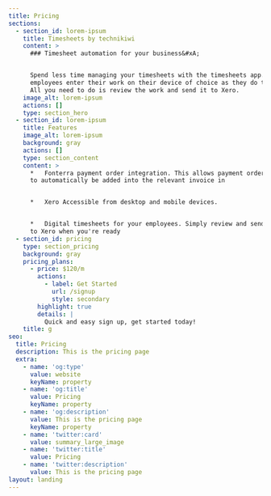 ```yaml
---
title: Pricing
sections:
  - section_id: lorem-ipsum
    title: Timesheets by technikiwi
    content: >
      ### Timesheet automation for your business&#xA;


      Spend less time managing your timesheets with the timesheets app. You're
      employees enter their work on their device of choice as they do the work. 
      All you need to do is review the work and send it to Xero.
    image_alt: lorem-ipsum
    actions: []
    type: section_hero
  - section_id: lorem-ipsum
    title: Features
    image_alt: lorem-ipsum
    background: gray
    actions: []
    type: section_content
    content: >
      *   Fonterra payment order integration. This allows payment orders numbers
      to automatically be added into the relevant invoice in 


      *   Xero Accessible from desktop and mobile devices. 


      *   Digital timesheets for your employees. Simply review and send the jobs
      to Xero when you're ready
  - section_id: pricing
    type: section_pricing
    background: gray
    pricing_plans:
      - price: $120/m
        actions:
          - label: Get Started
            url: /signup
            style: secondary
        highlight: true
        details: |
          Quick and easy sign up, get started today!
    title: g
seo:
  title: Pricing
  description: This is the pricing page
  extra:
    - name: 'og:type'
      value: website
      keyName: property
    - name: 'og:title'
      value: Pricing
      keyName: property
    - name: 'og:description'
      value: This is the pricing page
      keyName: property
    - name: 'twitter:card'
      value: summary_large_image
    - name: 'twitter:title'
      value: Pricing
    - name: 'twitter:description'
      value: This is the pricing page
layout: landing
---
```

